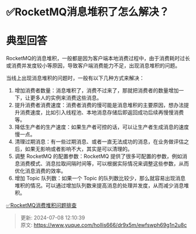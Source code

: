 # ✅RocketMQ消息堆积了怎么解决？

# 典型回答


RocketMQ的消息堆积，一般都是因为客户端本地消费过程中，由于消费耗时过长或消费并发度较小等原因，导致客户端消费能力不足，出现消息堆积的问题。

  
当线上出现消息堆积的问题时，一般有以下几种方式来解决：



1. 增加消费者数量：消息堆积了，消费不过来了，那就把消费者的数量增加一下，让更多人的实例来消费这些消息。
2. 提升消费者消费速度：消费者消费的慢可能是消息堆积的主要原因，想办法提升消费速度，比如引入线程池、本地消息存储后即返回成功后续再慢慢消费等。
3. 降低生产者的生产速度：如果生产者可控的话，可以让生产者生成消息的速度慢一点。
4. 清理过期消息：有一些过期消息、或者一直无法成功的消息，在业务做评估之后，如果无影响或者影响不大，其实是可以清理的。
5. 调整 RocketMQ 的配置参数：RocketMQ 提供了很多可配置的参数，例如消息消费模式、消息拉取间隔时间等，可以根据实际情况来调整这些参数，从而优化消息消费的效率。
6. 增加 Topic 队列数：如果一个 Topic 的队列数比较少，那么就容易出现消息堆积的情况。可以通过增加队列数来提高消息的处理并发度，从而减少消息堆积。



[✅RocketMQ消费堆积问题排查](https://www.yuque.com/hollis666/dr9x5m/za04hyyegpeg4h2i)



> 更新: 2024-07-08 12:10:39  
> 原文: <https://www.yuque.com/hollis666/dr9x5m/ewfswph69g1n2u8c>